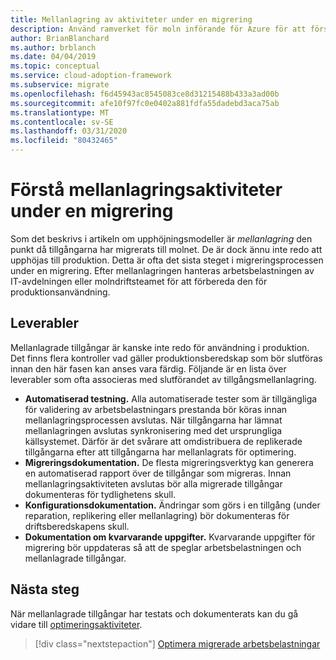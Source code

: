 ```yaml
---
title: Mellanlagring av aktiviteter under en migrering
description: Använd ramverket för moln införande för Azure för att förstå mellanlagrings aktiviteter och associerade slut produkter som behövs vid en migrering.
author: BrianBlanchard
ms.author: brblanch
ms.date: 04/04/2019
ms.topic: conceptual
ms.service: cloud-adoption-framework
ms.subservice: migrate
ms.openlocfilehash: f6d45943ac8545083ce8d31215488b433a3ad00b
ms.sourcegitcommit: afe10f97fc0e0402a881fdfa55dadebd3aca75ab
ms.translationtype: MT
ms.contentlocale: sv-SE
ms.lasthandoff: 03/31/2020
ms.locfileid: "80432465"
---
```

# <a name="understand-staging-activities-during-a-migration"></a>Förstå mellanlagringsaktiviteter under en migrering

Som det beskrivs i artikeln om upphöjningsmodeller är *mellanlagring* den punkt då tillgångarna har migrerats till molnet. De är dock ännu inte redo att upphöjas till produktion. Detta är ofta det sista steget i migreringsprocessen under en migrering. Efter mellanlagringen hanteras arbetsbelastningen av IT-avdelningen eller molndriftsteamet för att förbereda den för produktionsanvändning.

## <a name="deliverables"></a>Leverabler

Mellanlagrade tillgångar är kanske inte redo för användning i produktion. Det finns flera kontroller vad gäller produktionsberedskap som bör slutföras innan den här fasen kan anses vara färdig. Följande är en lista över leverabler som ofta associeras med slutförandet av tillgångsmellanlagring.

- **Automatiserad testning.** Alla automatiserade tester som är tillgängliga för validering av arbetsbelastningars prestanda bör köras innan mellanlagringsprocessen avslutas. När tillgångarna har lämnat mellanlagringen avslutas synkronisering med det ursprungliga källsystemet. Därför är det svårare att omdistribuera de replikerade tillgångarna efter att tillgångarna har mellanlagrats för optimering.
- **Migreringsdokumentation.** De flesta migreringsverktyg kan generera en automatiserad rapport över de tillgångar som migreras. Innan mellanlagringsaktiviteten avslutas bör alla migrerade tillgångar dokumenteras för tydlighetens skull.
- **Konfigurationsdokumentation.** Ändringar som görs i en tillgång (under reparation, replikering eller mellanlagring) bör dokumenteras för driftsberedskapens skull.
- **Dokumentation om kvarvarande uppgifter.** Kvarvarande uppgifter för migrering bör uppdateras så att de speglar arbetsbelastningen och mellanlagrade tillgångar.

## <a name="next-steps"></a>Nästa steg

När mellanlagrade tillgångar har testats och dokumenterats kan du gå vidare till [optimeringsaktiviteter](../optimize/index.md).

> [!div class="nextstepaction"]
> [Optimera migrerade arbetsbelastningar](../optimize/index.md)
